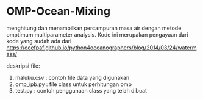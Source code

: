 # OMP-Ocean-Mixing
menghitung dan menampilkan percampuran masa air dengan metode omptimum multiparameter analysis. Kode ini merupakan pengayaan dari kode yang sudah ada dari  https://ocefpaf.github.io/python4oceanographers/blog/2014/03/24/watermass/ 

deskripsi file:
1. maluku.csv : contoh file data yang digunakan
2. omp_ipb.py : file class untuk perhitungan omp
3. test.py    : contoh penggunaan class yang telah dibuat
